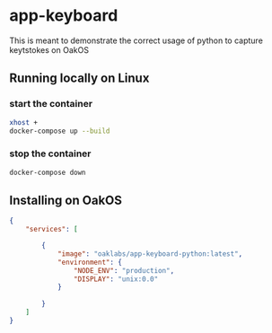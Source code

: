 # app-keyboard

This is meant to demonstrate the correct usage of python to capture keytstokes on OakOS

## Running locally on Linux

### start the container

```bash
xhost +
docker-compose up --build
```

### stop the container

```bash
docker-compose down
```

## Installing on OakOS

```json
{
	"services": [

		{
			"image": "oaklabs/app-keyboard-python:latest",
			"environment": {
                "NODE_ENV": "production",
                "DISPLAY": "unix:0.0"
            }
			
		}
	]
}
```
